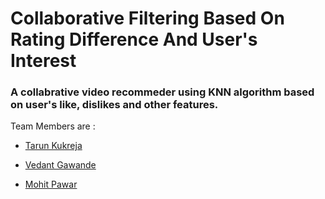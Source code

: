 # Collaborative Filtering Based On Rating Difference And User's Interest
### A collabrative video recommeder using KNN algorithm based on user's like, dislikes and other features.
Team Members are : 

* [Tarun Kukreja](https://www.github.com/grimo8805)
- [Vedant Gawande](https://www.github.com/vedant-gawande)
+ [Mohit Pawar](https://www.github.com/mohit-pawar4072)
